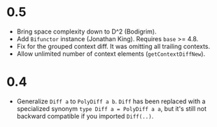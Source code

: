 # 0.5

  - Bring space complexity down to D^2 (Bodigrim).
  - Add `Bifunctor` instance (Jonathan King).  Requires `base` >= 4.8.
  - Fix for the grouped context diff.  It was omitting all trailing contexts.
  - Allow unlimited number of context elements (`getContextDiffNew`).

# 0.4

  - Generalize `Diff a` to `PolyDiff a b`.
    `Diff` has been replaced with a specialized synonym `type Diff a = PolyDiff a a`,
    but it's still not backward compatible if you imported `Diff(..)`.
